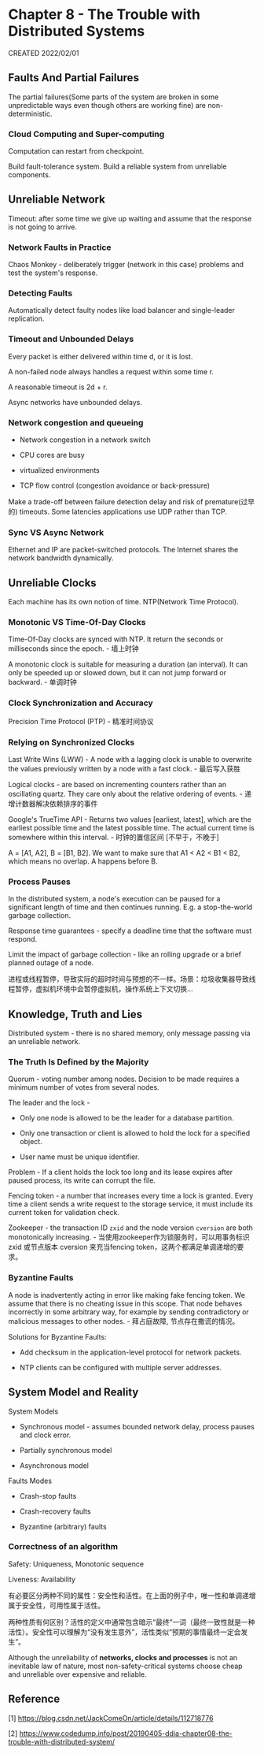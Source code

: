 # Chapter 8 - The Trouble with Distributed Systems

CREATED 2022/02/01

## Faults And Partial Failures

The partial failures(Some parts of the system are broken in some unpredictable ways even though others are working fine) are non-deterministic.

### Cloud Computing and Super-computing

Computation can restart from checkpoint.

Build fault-tolerance system. Build a reliable system from unreliable components.

## Unreliable Network

Timeout: after some time we give up waiting and assume that the response is not going to arrive.

### Network Faults in Practice

Chaos Monkey - deliberately trigger (network in this case) problems and test the system's response.

### Detecting Faults

Automatically detect faulty nodes like load balancer and single-leader replication.

### Timeout and Unbounded Delays

Every packet is either delivered within time d, or it is lost.

A non-failed node always handles a request within some time r.

A reasonable timeout is 2d + r.

Async networks have unbounded delays.

### Network congestion and queueing

* Network congestion in a network switch

* CPU cores are busy

* virtualized environments

* TCP flow control (congestion avoidance or back-pressure)

Make a trade-off between failure detection delay and risk of premature(过早的) timeouts. Some latencies applications use UDP rather than TCP.

### Sync VS Async Network

Ethernet and IP are packet-switched protocols. The Internet shares the network bandwidth dynamically.

## Unreliable Clocks

Each machine has its own notion of time. NTP(Network Time Protocol).

### Monotonic VS Time-Of-Day Clocks

Time-Of-Day clocks are synced with NTP. It return the seconds or milliseconds since the epoch. - 墙上时钟

A monotonic clock is suitable for measuring a duration (an interval). It can only be speeded up or slowed down, but it can not jump forward or backward. - 单调时钟

### Clock Synchronization and Accuracy

Precision Time Protocol (PTP) - 精准时间协议

### Relying on Synchronized Clocks

Last Write Wins (LWW) - A node with a lagging clock is unable to overwrite the values previously written by a node with a fast clock. - 最后写入获胜

Logical clocks - are based on incrementing counters rather than an oscillating quartz. They care only about the relative ordering of events. - 递增计数器解决依赖排序的事件

Google's TrueTime API - Returns two values [earliest, latest], which are the earliest possible time and the latest possible time. The actual current time is somewhere within this interval. - 时钟的置信区间 [不早于，不晚于]

A = [A1, A2], B = [B1, B2]. We want to make sure that A1 < A2 < B1 < B2, which means no overlap. A happens before B.

### Process Pauses

In the distributed system, a node's execution can be paused for a significant length of time and then continues running. E.g. a stop-the-world garbage collection.

Response time guarantees - specify a deadline time that the software must respond.

Limit the impact of garbage collection - like an rolling upgrade or a brief planned outage of a node.

进程或线程暂停，导致实际的超时时间与预想的不一样。场景：垃圾收集器导致线程暂停，虚拟机环境中会暂停虚拟机，操作系统上下文切换...

## Knowledge, Truth and Lies

Distributed system - there is no shared memory, only message passing via an unreliable network.

### The Truth Is Defined by the Majority

Quorum - voting number among nodes. Decision to be made requires a minimum number of votes from several nodes.

The leader and the lock -

* Only one node is allowed to be the leader for a database partition.

* Only one transaction or client is allowed to hold the lock for a specified object.

* User name must be unique identifier.

Problem - If a client holds the lock too long and its lease expires after paused process, its write can corrupt the file.

Fencing token - a number that increases every time a lock is granted. Every time a client sends a write request to the storage service, it must include its current token for validation check.

Zookeeper - the transaction ID `zxid` and the node version `cversion` are both monotonically increasing. - 当使用zookeeper作为锁服务时，可以用事务标识 zxid 或节点版本 cversion 来充当fencing token，这两个都满足单调递增的要求。

### Byzantine Faults

A node is inadvertently acting in error like making fake fencing token. We assume that there is no cheating issue in this scope. That node behaves incorrectly in some arbitrary way, for example by sending contradictory or malicious messages to other nodes. - 拜占庭故障, 节点存在撒谎的情况。

Solutions for Byzantine Faults:

* Add checksum in the application-level protocol for network packets.

* NTP clients can be configured with multiple server addresses.

## System Model and Reality

System Models

* Synchronous model - assumes bounded network delay, process pauses and clock error.

* Partially synchronous model

* Asynchronous model

Faults Modes

* Crash-stop faults

* Crash-recovery faults

* Byzantine (arbitrary) faults

### Correctness of an algorithm

Safety: Uniqueness, Monotonic sequence

Liveness: Availability

有必要区分两种不同的属性：安全性和活性。在上面的例子中，唯一性和单调递增属于安全性，可用性属于活性。

两种性质有何区别？活性的定义中通常包含暗示“最终”一词（最终一致性就是一种活性）。安全性可以理解为“没有发生意外”，活性类似“预期的事情最终一定会发生”。

Although the unreliability of **networks, clocks and processes** is not an inevitable law of nature, most non-safety-critical systems choose cheap and unreliable over expensive and reliable.

## Reference

[1] <https://blog.csdn.net/JackComeOn/article/details/112718776>

[2] <https://www.codedump.info/post/20190405-ddia-chapter08-the-trouble-with-distributed-system/>
